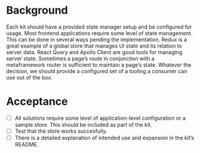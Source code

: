 # Background

Each kit should have a provided state manager setup and be configured for usage. Most frontend applications require some level of state management. This can be done in several ways pending the implementation. Redux is a great example of a global store that manages UI state and its relation to server data. React Query and Apollo Client are good tools for managing server state. Sometimes a page’s route in conjunction with a metaframework router is sufficient to maintain a page’s state. Whatever the decision, we should provide a configured set of a tooling a consumer can use out of the box.

# Acceptance

- [ ] All solutions require some level of application-level configuration or a sample store. This should be included as part of the kit.
- [ ] Test that the store works succesfully.
- [ ] There is a detailed explanation of intended use and expansion in the kit’s README.
